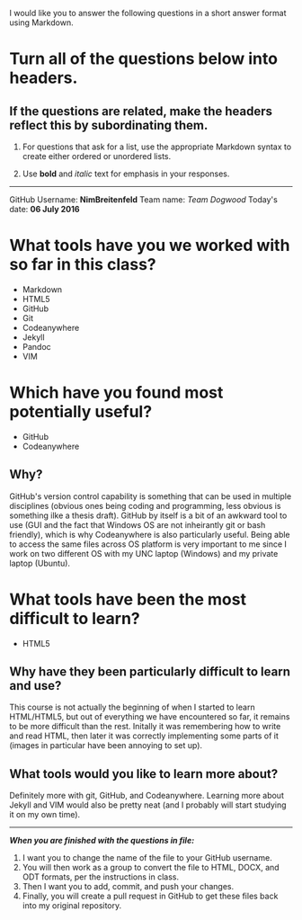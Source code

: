 I would like you to answer the following questions in a short answer format using Markdown. 

# Turn all of the questions below into headers. 

## If the questions are related, make the headers reflect this by subordinating them.  

1. For questions that ask for a list, use the appropriate Markdown syntax to create either ordered or unordered lists. 

2. Use **bold** and *italic* text for emphasis in your responses.

* * *

GitHub Username: **NimBreitenfeld**
Team name: *Team Dogwood*
Today's date: **06 July 2016**

# What tools have you we worked with so far in this class?

* Markdown 
* HTML5
* GitHub  
* Git  
* Codeanywhere  
* Jekyll  
* Pandoc  
* VIM  

# Which have you found most potentially useful? 

* GitHub  
* Codeanywhere   

## Why?

GitHub's version control capability is something that can be used in multiple disciplines (obvious ones being coding and programming, less obvious is something ilke a thesis draft).  GitHub by itself is a bit of an awkward tool to use (GUI and the fact that Windows OS are not inheirantly git or bash friendly), which is why Codeanywhere is also particularly useful. Being able to access the same files across OS platform is very important to me since I work on two different OS with my UNC laptop (Windows) and my private laptop (Ubuntu). 

# What tools have been the most difficult to learn? 

* HTML5

## Why have they been particularly difficult to learn and use?

This course is not actually the beginning of when I started to learn HTML/HTML5, but out of everything we have encountered so far, it remains to be more difficult than the rest. Initally it was remembering how to write and read HTML, then later it was correctly implementing some parts of it (images in particular have been annoying to set up).

## What tools would you like to learn more about?

Definitely more with git, GitHub, and Codeanywhere. Learning more about Jekyll and VIM would also be pretty neat (and I probably will start studying it on my own time).

* * * 

***When you are finished with the questions in file:*** 

1. I want you to change the name of the file to your GitHub username. 
2. You will then work as a group to convert the file to HTML, DOCX, and ODT formats, per the instructions in  class. 
3. Then I want you to add, commit, and push your changes. 
4. Finally, you will create a pull request in GitHub to get these files back into my original repository. 